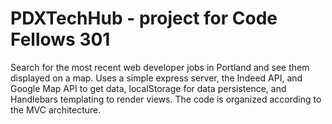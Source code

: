 # PDXTechHub - project for Code Fellows 301

Search for the most recent web developer jobs in Portland and see them displayed on a map. Uses a simple express server, the Indeed API, and Google Map API to get data, localStorage for data persistence, and Handlebars templating to render views.  The code is organized according to the MVC architecture.
